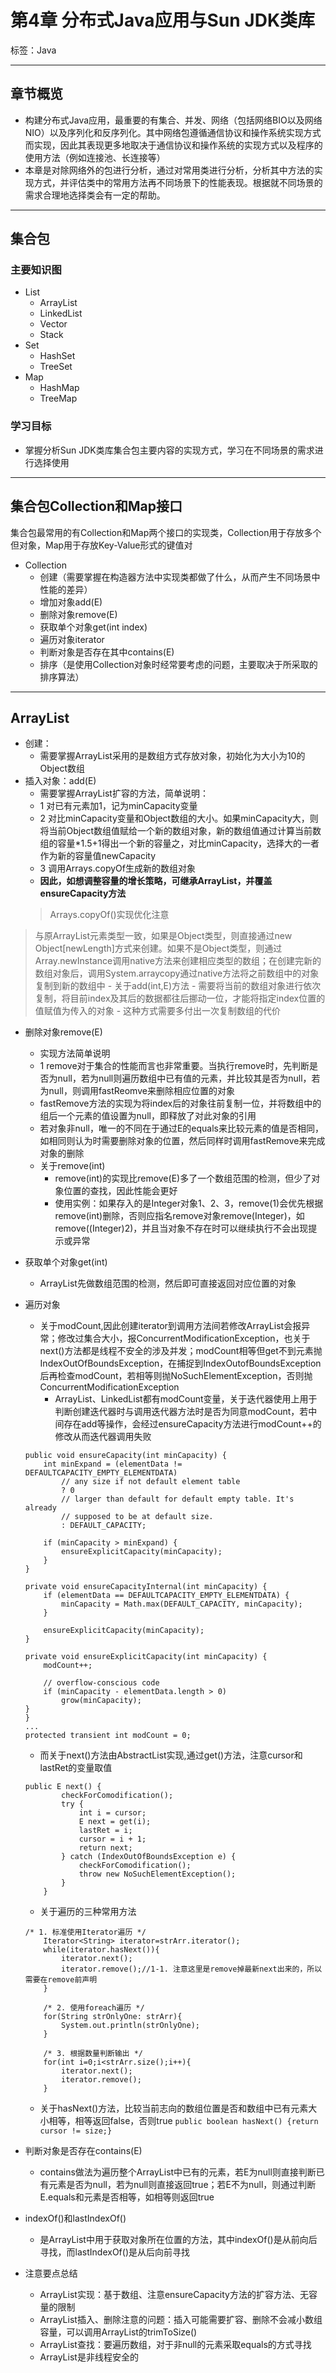 # 第4章 分布式Java应用与Sun JDK类库

标签：Java

---

## 章节概览

- 构建分布式Java应用，最重要的有集合、并发、网络（包括网络BIO以及网络NIO）以及序列化和反序列化。其中网络包遵循通信协议和操作系统实现方式而实现，因此其表现更多地取决于通信协议和操作系统的实现方式以及程序的使用方法（例如连接池、长连接等）
- 本章是对除网络外的包进行分析，通过对常用类进行分析，分析其中方法的实现方式，并评估类中的常用方法再不同场景下的性能表现。根据就不同场景的需求合理地选择类会有一定的帮助。

---

## 集合包

### 主要知识图

- List
	- ArrayList
	- LinkedList
	- Vector
	- Stack
- Set
	- HashSet
	- TreeSet
- Map
	- HashMap
	- TreeMap

### 学习目标

- 掌握分析Sun JDK类库集合包主要内容的实现方式，学习在不同场景的需求进行选择使用

---

## 集合包Collection和Map接口

集合包最常用的有Collection和Map两个接口的实现类，Collection用于存放多个但对象，Map用于存放Key-Value形式的键值对

- Collection
	- 创建（需要掌握在构造器方法中实现类都做了什么，从而产生不同场景中性能的差异）
	- 增加对象add(E)
	- 删除对象remove(E)
	- 获取单个对象get(int index)
	- 遍历对象iterator
	- 判断对象是否存在其中contains(E)
	- 排序（是使用Collection对象时经常要考虑的问题，主要取决于所采取的排序算法）

---

## ArrayList

- 创建：
	- 需要掌握ArrayList采用的是数组方式存放对象，初始化为大小为10的Object数组
- 插入对象：add(E)
	- 需要掌握ArrayList扩容的方法，简单说明：
	- 1 对已有元素加1，记为minCapacity变量
	- 2 对比minCapacity变量和Object数组的大小。如果minCapacity大，则将当前Object数组值赋给一个新的数组对象，新的数组值通过计算当前数组的容量*1.5+1得出一个新的容量之，对比minCapacity，选择大的一者作为新的容量值newCapacity
	- 3 调用Arrays.copyOf生成新的数组对象
	- **因此，如想调整容量的增长策略，可继承ArrayList，并覆盖ensureCapacity方法**
	> Arrays.copyOf()实现优化注意
> 与原ArrayList元素类型一致，如果是Object类型，则直接通过new Object[newLength]方式来创建。如果不是Object类型，则通过Array.newInstance调用native方法来创建相应类型的数组；在创建完新的数组对象后，调用System.arraycopy通过native方法将之前数组中的对象复制到新的数组中
	- 关于add(int,E)方法
		- 需要将当前的数组对象进行依次复制，将目前index及其后的数据都往后挪动一位，才能将指定index位置的值赋值为传入的对象
		- 这种方式需要多付出一次复制数组的代价
- 删除对象remove(E)
	- 实现方法简单说明
	- 1 remove对于集合的性能而言也非常重要。当执行remove时，先判断是否为null，若为null则遍历数组中已有值的元素，并比较其是否为null，若为null，则调用fastReomve来删除相应位置的对象
	- fastRemove方法的实现为将index后的对象往前复制一位，并将数组中的组后一个元素的值设置为null，即释放了对此对象的引用
	- 若对象非null，唯一的不同在于通过E的equals来比较元素的值是否相同，如相同则认为时需要删除对象的位置，然后同样时调用fastRemove来完成对象的删除
	- 关于remove(int)
		- remove(int)的实现比remove(E)多了一个数组范围的检测，但少了对象位置的查找，因此性能会更好
		- 使用实例：如果存入的是Integer对象1、2、3，remove(1)会优先根据remove(int)删除，否则应指名remove对象remove(Integer)，如remove((Integer)2)，并且当对象不存在时可以继续执行不会出现提示或异常
- 获取单个对象get(int)
	- ArrayList先做数组范围的检测，然后即可直接返回对应位置的对象
- 遍历对象
	- 关于modCount,因此创建iterator到调用方法间若修改ArrayList会报异常；修改过集合大小，报ConcurrentModificationException，也关于next()方法都是线程不安全的涉及并发；modCount相等但get不到元素抛IndexOutOfBoundsException，在捕捉到IndexOutofBoundsException后再检查modCount，若相等则抛NoSuchElementException，否则抛ConcurrentModificationException
		- ArrayList、LinkedList都有modCount变量，关于迭代器使用上用于判断创建迭代器时与调用迭代器方法时是否为同意modCount，若中间存在add等操作，会经过ensureCapacity方法进行modCount++的修改从而迭代器调用失败
	
	```
    public void ensureCapacity(int minCapacity) {
        int minExpand = (elementData != DEFAULTCAPACITY_EMPTY_ELEMENTDATA)
            // any size if not default element table
            ? 0
            // larger than default for default empty table. It's already
            // supposed to be at default size.
            : DEFAULT_CAPACITY;

        if (minCapacity > minExpand) {
            ensureExplicitCapacity(minCapacity);
        }
    }

    private void ensureCapacityInternal(int minCapacity) {
        if (elementData == DEFAULTCAPACITY_EMPTY_ELEMENTDATA) {
            minCapacity = Math.max(DEFAULT_CAPACITY, minCapacity);
        }

        ensureExplicitCapacity(minCapacity);
    }

    private void ensureExplicitCapacity(int minCapacity) {
        modCount++;

        // overflow-conscious code
        if (minCapacity - elementData.length > 0)
            grow(minCapacity);
    }
	}
	...
	protected transient int modCount = 0;
	```
	- 而关于next()方法由AbstractList实现,通过get()方法，注意cursor和lastRet的变量取值
	```
	public E next() {
            checkForComodification();
            try {
                int i = cursor;
                E next = get(i);
                lastRet = i;
                cursor = i + 1;
                return next;
            } catch (IndexOutOfBoundsException e) {
                checkForComodification();
                throw new NoSuchElementException();
            }
        }
	```
	- 关于遍历的三种常用方法
	```
	/* 1. 标准使用Iterator遍历 */
        Iterator<String> iterator=strArr.iterator();
        while(iterator.hasNext()){
            iterator.next();
            iterator.remove();//1-1. 注意这里是remove掉最新next出来的，所以需要在remove前声明
        }

        /* 2. 使用foreach遍历 */
        for(String strOnlyOne: strArr){
            System.out.println(strOnlyOne);
        }

        /* 3. 根据数量判断输出 */
        for(int i=0;i<strArr.size();i++){
            iterator.next();
            iterator.remove();
        }
	```
	- 关于hasNext()方法，比较当前志向的数组位置是否和数组中已有元素大小相等，相等返回false，否则true
	`public boolean hasNext() {return cursor != size;}`
- 判断对象是否存在contains(E)
	- contains做法为遍历整个ArrayList中已有的元素，若E为null则直接判断已有元素是否为null，若为null则直接返回true；若E不为null，则通过判断E.equals和元素是否相等，如相等则返回true
- indexOf()和lastIndexOf()
	- 是ArrayList中用于获取对象所在位置的方法，其中indexOf()是从前向后寻找，而lastIndexOf()是从后向前寻找
- 注意要点总结
	- ArrayList实现：基于数组、注意ensureCapacity方法的扩容方法、无容量的限制
	- ArrayList插入、删除注意的问题：插入可能需要扩容、删除不会减小数组容量，可以调用ArrayList的trimToSize()
	- ArrayList查找：要遍历数组，对于非null的元素采取equals的方式寻找
	- ArrayList是非线程安全的